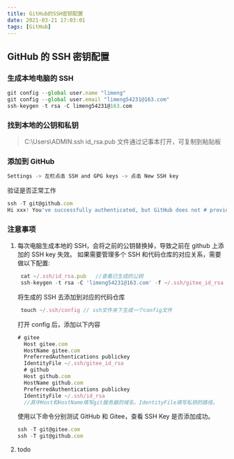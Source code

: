 ```yaml
---
title: GitHub的SSH密钥配置
date: 2021-03-21 17:03:01
tags: [GitHub]
---
```


## GitHub 的 SSH 密钥配置

<!-- more -->

### 生成本地电脑的 SSH

```js
git config --global user.name "limeng"
git config --global user.email "limeng54231@163.com"
ssh-keygen -t rsa -C limeng54231@163.com
```

### 找到本地的公钥和私钥

> C:\Users\ADMIN\.ssh
> id_rsa.pub 文件通过记事本打开，可复制到粘贴板

### 添加到 GitHub

```js
Settings -> 左栏点击 SSH and GPG keys -> 点击 New SSH key
```

验证是否正常工作

```js
ssh -T git@github.com
Hi xxx! You've successfully authenticated, but GitHub does not # provide shell access.
```

### 注意事项

1. 每次电脑生成本地的 SSH，会将之前的公钥替换掉，导致之前在 github 上添加的 SSH key 失效。
   如果需要管理多个 SSH 和代码仓库的对应关系，需要做以下配置:

   ```js
    cat ~/.ssh/id_rsa.pub   //查看已生成的公钥
    ssh-keygen -t rsa -C 'limeng54231@163.com' -f ~/.ssh/gitee_id_rsa // gitee_id_rsa 为生成的公钥文件名称
   ```

   将生成的 SSH 去添加到对应的代码仓库

   ```js
    touch ~/.ssh/config // ssh文件夹下生成一个config文件
   ```

   打开 config 后，添加以下内容

   ```js
   # gitee
     Host gitee.com
     HostName gitee.com
     PreferredAuthentications publickey
     IdentityFile ~/.ssh/gitee_id_rsa
     # github
     Host github.com
     HostName github.com
     PreferredAuthentications publickey
     IdentityFile ~/.ssh/id_rsa
     //其中Host和HostName填写git服务器的域名，IdentityFile填写私钥的路径。
   ```

   使用以下命令分别测试 GitHub 和 Gitee，查看 SSH Key 是否添加成功。

   ```js
   ssh -T git@gitee.com
   ssh -T git@github.com
   ```

2. todo
